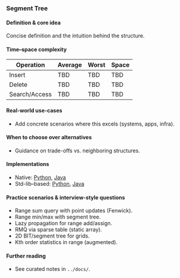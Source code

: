 ### Segment Tree

#### Definition & core idea
Concise definition and the intuition behind the structure.

#### Time–space complexity
| Operation | Average | Worst | Space |
|---|---|---|---|
| Insert | TBD | TBD | TBD |
| Delete | TBD | TBD | TBD |
| Search/Access | TBD | TBD | TBD |

#### Real-world use-cases
- Add concrete scenarios where this excels (systems, apps, infra).

#### When to choose over alternatives
- Guidance on trade-offs vs. neighboring structures.

#### Implementations
- Native: [Python](../python/native/segment_tree.py), [Java](../java/native/SegmentTree.java)
- Std-lib–based: [Python](../python/stdlib/segment_tree_std.py), [Java](../java/stdlib/SegmentTreeStd.java)

#### Practice scenarios & interview-style questions
- Range sum query with point updates (Fenwick).
- Range min/max with segment tree.
- Lazy propagation for range add/assign.
- RMQ via sparse table (static array).
- 2D BIT/segment tree for grids.
- Kth order statistics in range (augmented).

#### Further reading
- See curated notes in `../docs/`.
